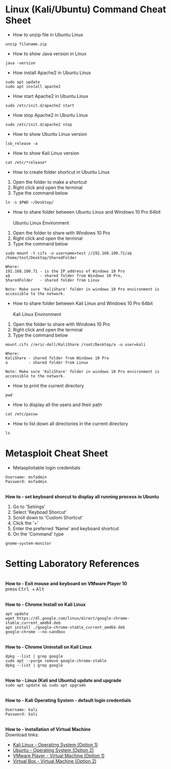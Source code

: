 # Linux (Kali/Ubuntu) Command Cheat Sheet

* How to unzip file in Ubuntu Linux
```
unzip filename.zip
```

* How to show Java version in Linux
```
java -version
```

* How install Apache2 in Ubuntu Linux
```
sudo apt update
sudo apt install apache2
```

* How start Apache2 in Ubuntu Linux
```
sudo /etc/init.d/apache2 start 
```

* How stop Apache2 in Ubuntu Linux
``` 
sudo /etc/init.d/apache2 stop 
```

* How to show Ubuntu Linux version
```
lsb_release -a
```

* How to show Kali Linux version
```
cat /etc/*release*
```

* How to create folder shortcut in Ubuntu Linux
1. Open the folder to make a shortcut
2. Right click and open the terminal
3. Type the command below
```
ln -s $PWD ~/Desktop/
```

* How to share folder between Ubuntu Linux and Windows 10 Pro 64bit
</br></br>
Ubuntu Linux Environment
1. Open the folder to share with Windows 10 Pro
2. Right click and open the terminal
3. Type the command below
```
sudo mount -t cifs -o username=test //192.168.100.71/a$ /home/test/Desktop/SharedFolder

Where:
192.168.100.71 - is the IP address of Windows 10 Pro
a$             - shared folder from Windows 10 Pro, 
SharedFolder   - shared folder from Linux

Note: Make sure 'KaliShare' folder in windows 10 Pro environment is accessible to the network.
```

* How to share folder between Kali Linux and Windows 10 Pro 64bit
</br></br>
Kali Linux Environment
1. Open the folder to share with Windows 10 Pro
2. Right click and open the terminal
3. Type the command below
```
mount.cifs //eric-dell/KaliShare /root/Desktop/a -o user=kali

Where:
KaliShare - shared folder from Windows 10 Pro
a         - shared folder from Linux

Note: Make sure 'KaliShare' folder in windows 10 Pro environment is accessible to the network.
```

* How to print the current directory
```
pwd
```

* How to display all the users and their path
```
cat /etc/passw
```

* How to list down all directories in the current directory
```
ls
```

# Metasploit Cheat Sheet
* Metasploitable login credentials</br>
```
Username: msfadmin
Password: msfadmin
```

</br>**How to - set keyboard shorcut to display all running process in Ubuntu**</br>
1. Go to 'Setiings'
2. Select 'Keyboad Shorcut'
3. Scroll down to 'Custom Shortcut'
4. Click the '+'
5. Enter the preferred 'Name' and keyboard shortcut
6. On the 'Command' type
```
gnome-system-monitor
```

# Setting Laboratory References
</br>**How to - Exit mouse and keyboard on VMware Player 10**</br>
press <kbd> Ctrl </kbd> + <kbd> Alt </kbd>

</br>**How to - Chrome Install on Kali Linux**</br>
``` 
apt update
wget https://dl.google.com/linux/direct/google-chrome-stable_current_amd64.deb
apt install ./google-chrome-stable_current_amd64.deb
google-chrome --no-sandbox 
 ```

</br>**How to - Chrome Uninstall on Kali Linux**</br>
``` 
dpkg --list | grep google
sudo apt --purge remove google-chrome-stable
dpkg --list | grep google
```


</br>**How to - Linux (Kali and Ubuntu) update and upgrade**</br>
``` sudo apt update && sudo apt upgrade ```


</br>**How to - Kali Operating System - default login credentials**</br>
```
Username: kali
Password: kali
```

</br>**How to - Installation of Virtual Machine** </br>
Download links:
* [Kali Linux - Operating System (Option 1)](https://www.kali.org/get-kali/#kali-virtual-machines)</br>
* [Ubuntu - Operating System (Option 2)](https://ubuntu.com/download/desktop)</br>
* [VMware Player - Virtual Machine (Option 1)](https://www.vmware.com/asean/products/workstation-player/workstation-player-evaluation.html)</br>
* [Virtual Box - Virtual Machine (Option 2)](https://www.virtualbox.org/wiki/Downloads)</br>
